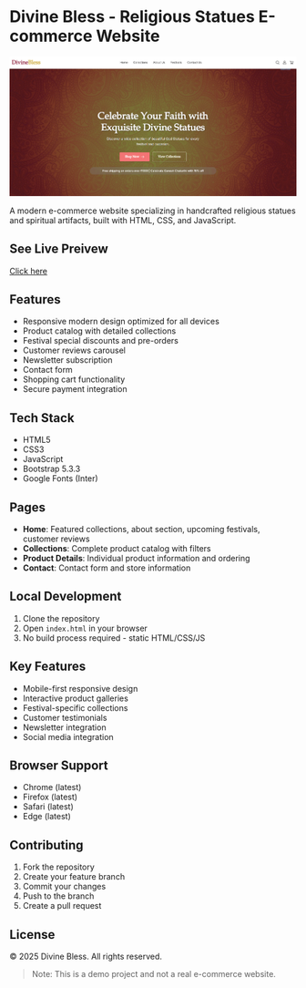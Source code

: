 # Divine Bless - Religious Statues E-commerce Website

![Divine Bless Preview](/assets/imgs/project_overview.png)

A modern e-commerce website specializing in handcrafted religious statues and spiritual artifacts, built with HTML, CSS, and JavaScript.

## See Live Preivew 

[Click here](https://divinebless.netlify.app/) 

## Features
- Responsive modern design optimized for all devices
- Product catalog with detailed collections
- Festival special discounts and pre-orders
- Customer reviews carousel
- Newsletter subscription
- Contact form
- Shopping cart functionality
- Secure payment integration

## Tech Stack
- HTML5
- CSS3
- JavaScript
- Bootstrap 5.3.3
- Google Fonts (Inter)

## Pages
- **Home**: Featured collections, about section, upcoming festivals, customer reviews
- **Collections**: Complete product catalog with filters
- **Product Details**: Individual product information and ordering
- **Contact**: Contact form and store information

## Local Development
1. Clone the repository
2. Open `index.html` in your browser
3. No build process required - static HTML/CSS/JS

## Key Features
- Mobile-first responsive design
- Interactive product galleries
- Festival-specific collections
- Customer testimonials
- Newsletter integration
- Social media integration

## Browser Support
- Chrome (latest)
- Firefox (latest)
- Safari (latest)
- Edge (latest)

## Contributing
1. Fork the repository
2. Create your feature branch
3. Commit your changes
4. Push to the branch
5. Create a pull request

## License
© 2025 Divine Bless. All rights reserved.

> Note: This is a demo project and not a real e-commerce website.

